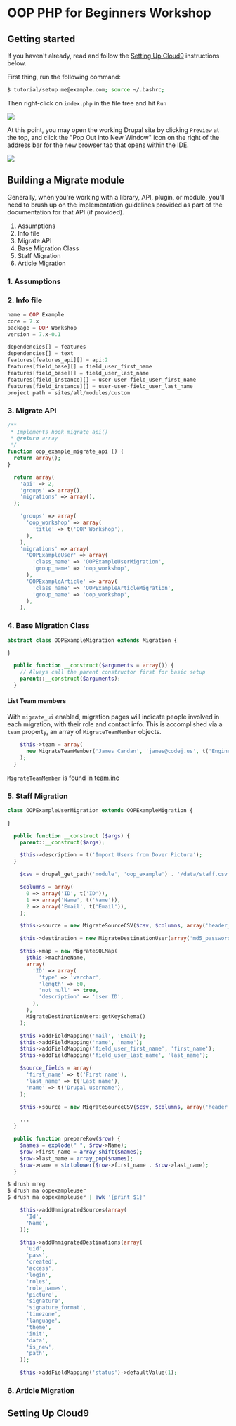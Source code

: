 # OOP PHP for Beginners Workshop

## Getting started

If you haven't already, read and follow the [Setting Up Cloud9](#setting-up-cloud9) instructions below.

First thing, run the following command:
```sh
$ tutorial/setup me@example.com; source ~/.bashrc;
```

Then right-click on `index.php` in the file tree and hit `Run`

![](https://github.com/jcandan/oop-php-d7-workshop/raw/master/tutorial/img/run-index.gif)

At this point, you may open the working Drupal site by clicking `Preview` at the top, and click the "Pop Out into 
New Window" icon on the right of the address bar for the new browser tab that opens within the IDE.

![](https://github.com/jcandan/oop-php-d7-workshop/raw/master/tutorial/img/preview.gif)


## Building a Migrate module

Generally, when you're working with a library, API, plugin, or module, you'll need to brush up on the implementation 
guidelines provided as part of the documentation for that API (if provided).

1. Assumptions
2. Info file
3. Migrate API
4. Base Migration Class
5. Staff Migration
6. Article Migration

### 1. Assumptions
### 2. Info file

```php
name = OOP Example
core = 7.x
package = OOP Workshop
version = 7.x-0.1
```

```php
dependencies[] = features
dependencies[] = text
features[features_api][] = api:2
features[field_base][] = field_user_first_name
features[field_base][] = field_user_last_name
features[field_instance][] = user-user-field_user_first_name
features[field_instance][] = user-user-field_user_last_name
project path = sites/all/modules/custom
```

### 3. Migrate API

```php
/**
 * Implements hook_migrate_api()
 * @return array
 */
function oop_example_migrate_api () {
  return array();
}
```

```php
  return array(
    'api' => 2,
    'groups' => array(),
    'migrations' => array(),
  );
```

```php
    'groups' => array(
      'oop_workshop' => array(
        'title' => t('OOP Workshop'),
      ),
    ),
    'migrations' => array(
      'OOPExampleUser' => array(
        'class_name' => 'OOPExampleUserMigration',
        'group_name' => 'oop_workshop',
      ),
      'OOPExampleArticle' => array(
        'class_name' => 'OOPExampleArticleMigration',
        'group_name' => 'oop_workshop',
      ),
    ),
```

### 4. Base Migration Class

```php
abstract class OOPExampleMigration extends Migration {

}
```

```php
  public function __construct($arguments = array()) {
    // Always call the parent constructor first for basic setup
    parent::__construct($arguments);
  }
```
#### List Team members

With `migrate_ui` enabled, migration pages will indicate people involved in each migration, with their role 
and contact info. This is accomplished via a `team` property, an array of `MigrateTeamMember` objects.

```php
    $this->team = array(
      new MigrateTeamMember('James Candan', 'james@codej.us', t('Engineer')),
    );
  }
```
`MigrateTeamMember` is found in [team.inc](http://www.drupalcontrib.org/api/drupal/contributions%21migrate%21includes%21team.inc/class/MigrateTeamMember/7)


### 5. Staff Migration

```php
class OOPExampleUserMigration extends OOPExampleMigration {

}
```

```php
  public function __construct ($args) {
    parent::__construct($args);

    $this->description = t('Import Users from Dover Pictura');
  }
```

```php
    $csv = drupal_get_path('module', 'oop_example') . '/data/staff.csv';

    $columns = array(
      0 => array('ID', t('ID')),
      1 => array('Name', t('Name')),
      2 => array('Email', t('Email')),
    );

    $this->source = new MigrateSourceCSV($csv, $columns, array('header_rows' => 1));
```

```php
    $this->destination = new MigrateDestinationUser(array('md5_passwords' => TRUE));

    $this->map = new MigrateSQLMap(
      $this->machineName,
      array(
        'ID' => array(
          'type' => 'varchar',
          'length' => 60,
          'not null' => true,
          'description' => 'User ID',
        ),
      ),
      MigrateDestinationUser::getKeySchema()
    );
```

```php
    $this->addFieldMapping('mail', 'Email');
    $this->addFieldMapping('name', 'name');
    $this->addFieldMapping('field_user_first_name', 'first_name');
    $this->addFieldMapping('field_user_last_name', 'last_name');
```

```php
    $source_fields = array(
      'first_name' => t('First name'),
      'last_name' => t('Last name'),
      'name' => t('Drupal username'),
    );

    $this->source = new MigrateSourceCSV($csv, $columns, array('header_rows' => 1), $source_fields);

    ...
  }

  public function prepareRow($row) {
    $names = explode(" ", $row->Name);
    $row->first_name = array_shift($names);
    $row->last_name = array_pop($names);
    $row->name = strtolower($row->first_name . $row->last_name);
  }
```

```sh
$ drush mreg
$ drush ma oopexampleuser
$ drush ma oopexampleuser | awk '{print $1}'
```

```php
    $this->addUnmigratedSources(array(
      'Id',
      'Name',
    ));

    $this->addUnmigratedDestinations(array(
      'uid',
      'pass',
      'created',
      'access',
      'login',
      'roles',
      'role_names',
      'picture',
      'signature',
      'signature_format',
      'timezone',
      'language',
      'theme',
      'init',
      'data',
      'is_new',
      'path',
    ));
```

```php
    $this->addFieldMapping('status')->defaultValue(1);
```

### 6. Article Migration

## <a name="#setting-up-cloud9"></a>Setting Up Cloud9
